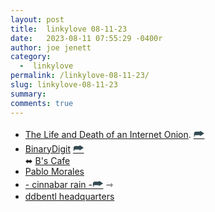 ```yaml
---
layout: post
title:  linkylove 08-11-23
date:   2023-08-11 07:55:29 -0400r
author: joe jenett
category:
  -  linkylove
permalink: /linkylove-08-11-23/
slug: linkylove-08-11-23
summary: 
comments: true
---
```

<ul class="linkylove">
	<li><a title="The Life and Death of an Internet Onion" href="https://the-life-and-death-of-an-internet-onion.com/">The Life and Death of an Internet Onion</a>. <a class="normaltext" title="source" href="https://waxy.org/2023/08/the-life-and-death-of-an-internet-onion/"><span style="font-size:1.35em;color:#334a52;">&#x2BAB;</span></a></li>
	<li><a title="BinaryDigit" href="https://binarydigit.neocities.org/">BinaryDigit</a> <a class="normaltext" title="source" href="https://cs.sjoy.lol/"><span style="font-size:1.35em;color:#334a52;">&#x2BAB;</span></a><br>⬌ <a title="BinaryDigit's Cafe" href="https://binarydigit.cafe/">B's Cafe</a></li>
	<li><a title="Pablo Morales" href="https://lifeofpablo.com/">Pablo Morales</a></li>
	<li><a title="Dime" href="https://rainy.gay/">- cinnabar rain -</a><a class="normaltext" title="source" href="https://search.marginalia.nu/explore/random"><span style="font-size:1.35em;color:#334a52;">&#x2BAB;</span></a> <span title="led to site shown below">⇾</span></li>
	<li><a title="bentl" href="https://ddbentl.com/">ddbentl headquarters</a></li>
</ul>
<a href="https://brid.gy/publish/mastodon"></a>
